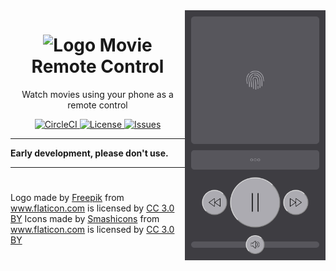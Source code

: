 <img src="remote-control.png" height="400" align="right">

<h1 align="center">
  <img alt="Logo" src="https://image.flaticon.com/icons/svg/421/421829.svg" height="48">
  Movie Remote Control
</h1>

<p align="center">
  Watch movies using your phone as a remote control
</p>

<p align="center">
  <a href="https://circleci.com/gh/n4bb12/workflows/movie-remote-control">
    <img alt="CircleCI" src="https://flat.badgen.net/circleci/github/n4bb12/movie-remote-control?icon=circleci">
  </a>
  <!-- <a href="https://lgtm.com/projects/g/n4bb12/movie-remote-control/alerts">
    <img alt="LGTM" src="https://flat.badgen.net/lgtm/alerts/g/n4bb12/movie-remote-control?icon=lgtm">
  </a> -->
  <!-- <a href="https://david-dm.org/n4bb12/movie-remote-control">
    <img alt="Dependencies" src="https://flat.badgen.net/david/dep/n4bb12/movie-remote-control?icon=npm">
  </a> -->
  <a href="https://raw.githubusercontent.com/n4bb12/movie-remote-control/master/LICENSE">
    <img alt="License" src="https://flat.badgen.net/github/license/n4bb12/movie-remote-control?icon=github">
  </a>
  <!-- <a href="https://hub.docker.com/r/n4bb1/movie-remote-control">
    <img alt="Docker" src="https://flat.badgen.net/badge/docker/n4bb1%2Fmovie-remote-control/22b8eb?icon=docker">
  </a> -->
  <!-- <a href="https://app.netlify.com/sites/movie-remote-control/deploys">
    <img alt="Netlify" src="https://img.shields.io/badge/netlify-movie-remote-control.netlify.com-00ad9f.svg?style=flat-square&logo=netlify">
  </a> -->
  <a href="https://github.com/n4bb12/movie-remote-control/issues/new">
    <img alt="Issues" src="https://flat.badgen.net/badge/github/create issue/pink?icon=github">
  </a>
</p>

<hr>

**Early development, please don't use.**

<hr>

<!-- ## Run with Docker

Quickly test it out:

```text
docker run \
  --name movie-remote-control \
  --publish 8080:80 \
  --interactive \
  --tty \
  --rm \
  n4bb1/movie-remote-control:0.0.0-1
```

Autostart it:

```text
docker run \
  --name movie-remote-control \
  --publish 8080:80 \
  --interactive \
  --tty \
  --detach \
  --restart unless-stopped \
  n4bb1/movie-remote-control:0.0.0-1
``` -->

<!-- ## Run with Node.js -->

#

Logo made by <a href="http://www.freepik.com" title="Freepik">Freepik</a> from <a href="https://www.flaticon.com/free-icon/television_421829" title="Flaticon">www.flaticon.com</a> is licensed by <a href="http://creativecommons.org/licenses/by/3.0/" title="Creative Commons BY 3.0" target="_blank">CC 3.0 BY</a>
Icons made by <a href="https://www.flaticon.com/authors/smashicons" title="Smashicons">Smashicons</a> from <a href="https://www.flaticon.com/packs/essential-set-2" title="Flaticon">www.flaticon.com</a> is licensed by <a href="http://creativecommons.org/licenses/by/3.0/" title="Creative Commons BY 3.0" target="_blank">CC 3.0 BY</a>
